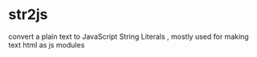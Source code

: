 # str2js
convert a plain text to JavaScript String Literals , mostly used for making text html as js modules
